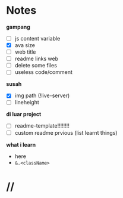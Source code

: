 # Notes

**gampang**
- [ ] js content variable
- [x] ava size
- [ ] web title
- [ ] readme links web
- [ ] delete some files
- [ ] useless code/comment

**susah**
- [x] img path (!live-server)
- [ ] lineheight

**di luar project**
- [ ] readme-template!!!!!!!!
- [ ] custom readme prvious (list learnt things)

**what i learn**
- here
- `&.<className>`


# //

